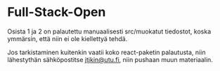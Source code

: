 # Full-Stack-Open

Osista 1 ja 2 on palautettu manuaalisesti src/muokatut tiedostot, koska ymmärsin, että niin ei ole kiellettyä tehdä. 

Jos tarkistaminen kuitenkin vaatii koko react-paketin palautusta, niin lähestythän sähköpostitse jtjkin@utu.fi, niin pushaan muun materiaalin.
